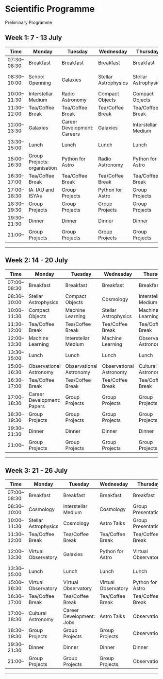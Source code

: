 # Scientific Programme

Preliminary Programme

## Week 1: 7 - 13 July

| Time       | Monday              | Tuesday                      | Wednesday                   | Thursday                          | Friday                          | 
|------------|---------------------|------------------------------|-----------------------------|-----------------------------------|---------------------------------|
| 07:30–08:30 | Breakfast | Breakfast         | Breakfast    | Breakfast    | Breakfast          | 
| 08:30–10:00 | School Openning  | Galaxies       | Stellar Astrophysics   | Stellar Astrophysics  | Career Development: Interests  |
| 10:00–11:30 | Interstellar Medium | Radio Astronomy  | Compact Objects  | Compact Objects  | Compact Objects || |
| 11:30–12:00 | Tea/Coffee Break  | Tea/Coffee Break |Tea/Coffee Break | Tea/Coffee Break   | Tea/Coffee Break  || |
| 12:00–13:30 | Galaxies   |   Career Development: Careers  | Galaxies |Interstellar Medium   | Radio Astronomy || |
| 13:30–15:00 | Lunch | Lunch | Lunch| Lunch  | Lunch  |
| 15:00–16:30 | Group Projects: organisation| Python for Astro | Radio Astronomy  |  Python for Astro | Cultural Astronomy   || |
| 16:30–17:00 | Tea/Coffee Break | Tea/Coffee Break | Tea/Coffee Break | Tea/Coffee Break              | Tea/Coffee Break     || |
| 17:00–18:30 | IA: IAU and ISYAs | Group Projects | Python for Astro | Group Projects | Group Projects  || |
| 18:30–19:30 | Group Projects  | Group Projects | Group Projects | Group Projects   | Group Projects     || |
| 19:30–21:30 | Dinner    | Dinner    | Dinner    | Dinner    | Dinner    | 
| 21:00– | Group Projects  | Group Projects | Group Projects | Group Projects            | Group Projects     |

---

## Week 2: 14 - 20 July

| Time       | Monday              | Tuesday                      | Wednesday                   | Thursday                          | Friday                          |
|------------|---------------------|------------------------------|-----------------------------|-----------------------------------|---------------------------------|
| 07:00–08:30 | Breakfast | Breakfast         | Breakfast    | Breakfast    | Breakfast          | 
| 08:30–10:00 | Stellar Astrophysics  | Compact Objects       | Cosmology  | Interstellar Medium  | Cosmology   | 
| 10:00–11:30 | Compact Objects | Machine Learning | Stellar Astrophysics   | Machine Learning | Machine Learning  || |
| 11:30–12:00 | Tea/Coffee Break  | Tea/Coffee Break |Tea/Coffee Break | Tea/Coffee Break   | Tea/Coffee Break     || |
| 12:00–13:30 | Machine Learning   |  Interstellar Medium | Machine Learning  |Observational Astronomy   | Observational Astronomy     || |
| 13:30–15:00 | Lunch | Lunch | Lunch| Lunch  | Lunch  |
| 15:00–16:30 | Observational Astronomy | Observational Astronomy | Observational Astronomy | Cultural Astronomy | Observational Astronomy  || |
| 16:30–17:00 | Tea/Coffee Break | Tea/Coffee Break | Tea/Coffee Break | Tea/Coffee Break   | Tea/Coffee Break     || |
| 17:00–18:30 | Career Development: Papers  | Group Projects |  Group Projects |Group Projects   | Group Projects     || |
| 18:30–19:30 | Group Projects  | Group Projects | Group Projects | Group Projects   | Group Projects     || |
| 19:30–21:30 | Dinner    | Dinner    | Dinner    | Dinner    | Dinner    | 
| 21:00– | Group Projects  | Group Projects | Group Projects | Group Projects  | Group Projects     |

---

## Week 3: 21 - 26 July

| Time       | Monday              | Tuesday                      | Wednesday                   | Thursday                          | Friday                          | 
|------------|---------------------|------------------------------|-----------------------------|-----------------------------------|---------------------------------|
| 07:00–08:30 | Breakfast | Breakfast  | Breakfast  | Breakfast    | Breakfast   |
| 08:30–10:00 | Cosmology  | Interstellar Medium  | Cosmology   | Group Presentations |   | 
| 10:00–11:30 | Stellar Astrophysics | Cosmology | Astro Talks  | Group Presentations |  |
| 11:30–12:00 | Tea/Coffee Break  | Tea/Coffee Break |Tea/Coffee Break | Tea/Coffee Break   | Tea/Coffee Break     |
| 12:00–13:30 | Virtual Observatory |  Galaxies  | Python for Astro | Virtual Observatory   | Career Development: Ethics    |
| 13:30–15:00 | Lunch | Lunch | Lunch| Lunch  | Lunch  |
| 15:00–16:30 | Virtual Observatory  | Virtual Observatory  | Virtual Observatory  | Python for Astro |School Closure  |
| 16:30–17:00 | Tea/Coffee Break | Tea/Coffee Break | Tea/Coffee Break | Tea/Coffee Break              |    
| 17:00–18:30 | Cultural Astronomy | Career Development: Jobs |Astro Talks | Observations  |   |
| 18:30–19:30 | Group Projects  | Group Projects | Group Projects | Observations  |    |
| 19:30–21:30 | Dinner    | Dinner    | Dinner    | Dinner    | Dinner    |
| 21:00– | Group Projects  | Group Projects | Group Projects | Observations |    |

---
